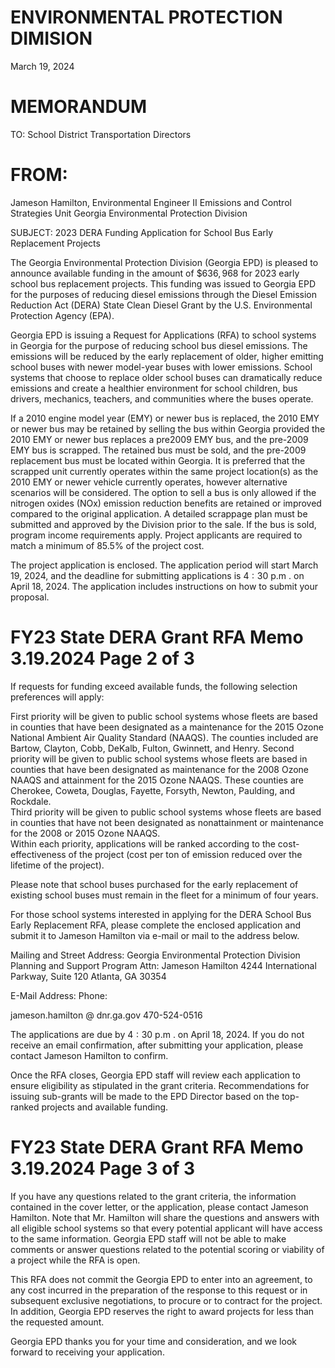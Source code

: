 # ENVIRONMENTAL PROTECTION DIMISION  

March 19, 2024  

# MEMORANDUM  

TO: School District Transportation Directors  

# FROM:  

Jameson Hamilton, Environmental Engineer II Emissions and Control Strategies Unit Georgia Environmental Protection Division  

SUBJECT: 2023 DERA Funding Application for School Bus Early Replacement Projects  

The Georgia Environmental Protection Division (Georgia EPD) is pleased to announce available funding in the amount of $\$636,968$ for 2023 early school bus replacement projects. This funding was issued to Georgia EPD for the purposes of reducing diesel emissions through the Diesel Emission Reduction Act (DERA) State Clean Diesel Grant by the U.S. Environmental Protection Agency (EPA).  

Georgia EPD is issuing a Request for Applications (RFA) to school systems in Georgia for the purpose of reducing school bus diesel emissions.  The emissions will be reduced by the early replacement of older, higher emitting school buses with newer model-year buses with lower emissions.  School systems that choose to replace older school buses can dramatically reduce emissions and create a healthier environment for school children, bus drivers, mechanics, teachers, and communities where the buses operate.  

If a 2010 engine model year (EMY) or newer bus is replaced, the 2010 EMY or newer bus may be retained by selling the bus within Georgia provided the 2010 EMY or newer bus replaces a pre2009 EMY bus, and the pre-2009 EMY bus is scrapped.  The retained bus must be sold, and the pre-2009 replacement bus must be located within Georgia.  It is preferred that the scrapped unit currently operates within the same project location(s) as the 2010 EMY or newer vehicle currently operates, however alternative scenarios will be considered.  The option to sell a bus is only allowed if the nitrogen oxides $({\mathrm{NOx}})$ emission reduction benefits are retained or improved compared to the original application.  A detailed scrappage plan must be submitted and approved by the Division prior to the sale.  If the bus is sold, program income requirements apply.  Project applicants are required to match a minimum of $85.5\%$ of the project cost.  

The project application is enclosed.  The application period will start March 19, 2024, and the deadline for submitting applications is $4{:}30{\mathrm{~p.m}}$ . on April 18, 2024.  The application includes instructions on how to submit your proposal.  

# FY23 State DERA Grant RFA Memo 3.19.2024 Page 2 of 3  

If requests for funding exceed available funds, the following selection preferences will apply:  

First priority will be given to public school systems whose fleets are based in counties that have been designated as a maintenance for the 2015 Ozone National Ambient Air Quality Standard (NAAQS).  The counties included are Bartow, Clayton, Cobb, DeKalb, Fulton, Gwinnett, and Henry. Second priority will be given to public school systems whose fleets are based in counties that have been designated as maintenance for the 2008 Ozone NAAQS and attainment for the 2015 Ozone NAAQS.  These counties are Cherokee, Coweta, Douglas, Fayette, Forsyth, Newton, Paulding, and Rockdale.   
Third priority will be given to public school systems whose fleets are based in counties that have not been designated as nonattainment or maintenance for the 2008 or 2015 Ozone NAAQS.   
Within each priority, applications will be ranked according to the cost-effectiveness of the project (cost per ton of emission reduced over the lifetime of the project).  

Please note that school buses purchased for the early replacement of existing school buses must remain in the fleet for a minimum of four years.  

For those school systems interested in applying for the DERA School Bus Early Replacement RFA, please complete the enclosed application and submit it to Jameson Hamilton via e-mail or mail to the address below.  

Mailing and Street Address: Georgia Environmental Protection Division Planning and Support Program Attn: Jameson Hamilton 4244 International Parkway, Suite 120 Atlanta, GA 30354  

E-Mail Address: Phone:  

jameson.hamilton $@$ dnr.ga.gov 470-524-0516  

The applications are due by $4{:}30{\mathrm{~p.m}}$ . on April 18, 2024.  If you do not receive an email confirmation, after submitting your application, please contact Jameson Hamilton to confirm.  

Once the RFA closes, Georgia EPD staff will review each application to ensure eligibility as stipulated in the grant criteria.  Recommendations for issuing sub-grants will be made to the EPD Director based on the top-ranked projects and available funding.  

# FY23 State DERA Grant RFA Memo 3.19.2024 Page 3 of 3  

If you have any questions related to the grant criteria, the information contained in the cover letter, or the application, please contact Jameson Hamilton.  Note that Mr. Hamilton will share the questions and answers with all eligible school systems so that every potential applicant will have access to the same information.  Georgia EPD staff will not be able to make comments or answer questions related to the potential scoring or viability of a project while the RFA is open.  

This RFA does not commit the Georgia EPD to enter into an agreement, to any cost incurred in the preparation of the response to this request or in subsequent exclusive negotiations, to procure or to contract for the project.  In addition, Georgia EPD reserves the right to award projects for less than the requested amount.  

Georgia EPD thanks you for your time and consideration, and we look forward to receiving your application.  